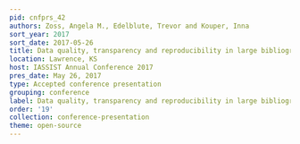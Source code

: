 ```yaml
---
pid: cnfprs_42
authors: Zoss, Angela M., Edelblute, Trevor and Kouper, Inna
sort_year: 2017
sort_date: 2017-05-26
title: Data quality, transparency and reproducibility in large bibliographic datasets
location: Lawrence, KS
host: IASSIST Annual Conference 2017
pres_date: May 26, 2017
type: Accepted conference presentation
grouping: conference
label: Data quality, transparency and reproducibility in large bibliographic datasets
order: '19'
collection: conference-presentation
theme: open-source
---
```


